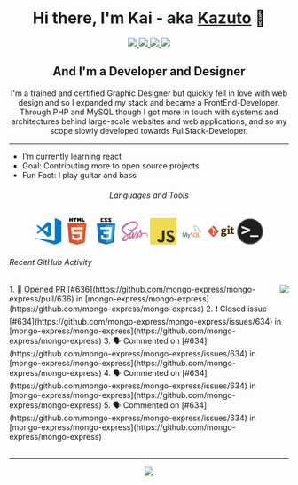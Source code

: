 <h1 align=center>Hi there, I'm Kai - aka <a href="https://kazuto.de">Kazuto</a> 👋</h3>

<p align=center>  
  <a href="https://kazuto.de">
    <img src="https://img.shields.io/website?style=for-the-badge&url=https%3A%2F%2Fkazuto.de&label=kazuto.de">
  </a>
  <a href="https://twitter.com/intent/follow?original_referer=https%3A%2F%2Fgithub.com%2FKazuto&screen_name=dev_kazuto">
    <img src="https://img.shields.io/twitter/follow/dev_kazuto?style=for-the-badge&logo=Twitter&logoColor=white&labelColor=00acee">
  </a>
    <a href="https://linkedin.com/in/kai-hillemacher">
      <img src="https://img.shields.io/badge/-LinkedIn-0e76a8?style=for-the-badge&logo=Linkedin&logoColor=white">
  </a>
  <a href="https://t.me/dev_kazuto">
    <img src="https://img.shields.io/badge/-Telegram-0088cc?style=for-the-badge&logo=Telegram&logoColor=white">
  </a>
</p>

<h2 align=center>And I'm a Developer and Designer</h3>
<p align=center>
  I'm a trained and certified Graphic Designer but quickly fell in love with web design and so I expanded my stack and became a FrontEnd-Developer. Through PHP and MySQL though I got more in touch with systems and architectures behind large-scale websites and web applications, and so my scope slowly developed towards FullStack-Developer.
</p>

---

- I'm currently learning react 
- Goal: Contributing more to open source projects 
- Fun Fact: I play guitar and bass

<p align=center>  
  
</p>


<h6 align=center>Languages and Tools</h6>
<p align=center>  
  <img alt="Visual Studio Code" width="48px" src="https://raw.githubusercontent.com/github/explore/80688e429a7d4ef2fca1e82350fe8e3517d3494d/topics/visual-studio-code/visual-studio-code.png" />
  <img alt="HTML5" width="48px" src="https://raw.githubusercontent.com/github/explore/80688e429a7d4ef2fca1e82350fe8e3517d3494d/topics/html/html.png" />
  <img alt="CSS3" width="48px" src="https://raw.githubusercontent.com/github/explore/80688e429a7d4ef2fca1e82350fe8e3517d3494d/topics/css/css.png" />
  <img alt="SASS" width="48px" src="https://raw.githubusercontent.com/github/explore/80688e429a7d4ef2fca1e82350fe8e3517d3494d/topics/sass/sass.png" />
  <img alt="JavaScript" width="48px" src="https://raw.githubusercontent.com/github/explore/80688e429a7d4ef2fca1e82350fe8e3517d3494d/topics/javascript/javascript.png" />
  <img alt="MySQL" width="48px" src="https://raw.githubusercontent.com/github/explore/80688e429a7d4ef2fca1e82350fe8e3517d3494d/topics/mysql/mysql.png" />
  <img alt="Git" width="48px" src="https://raw.githubusercontent.com/github/explore/80688e429a7d4ef2fca1e82350fe8e3517d3494d/topics/git/git.png" />
  <img alt="Terminal" width="48px" src="https://raw.githubusercontent.com/github/explore/80688e429a7d4ef2fca1e82350fe8e3517d3494d/topics/terminal/terminal.png" />
</p>

###### Recent GitHub Activity
<img align=right src="https://github-readme-stats.kazuto.vercel.app/api?username=Kazuto&show_icons=true&hide_border=true&theme=kazuto&bg_color=DEG,142534,0d1822&title=Kazuto">
<!--START_SECTION:activity-->
1. 💪 Opened PR [#636](https://github.com/mongo-express/mongo-express/pull/636) in [mongo-express/mongo-express](https://github.com/mongo-express/mongo-express)
2. ❗️ Closed issue [#634](https://github.com/mongo-express/mongo-express/issues/634) in [mongo-express/mongo-express](https://github.com/mongo-express/mongo-express)
3. 🗣 Commented on [#634](https://github.com/mongo-express/mongo-express/issues/634) in [mongo-express/mongo-express](https://github.com/mongo-express/mongo-express)
4. 🗣 Commented on [#634](https://github.com/mongo-express/mongo-express/issues/634) in [mongo-express/mongo-express](https://github.com/mongo-express/mongo-express)
5. 🗣 Commented on [#634](https://github.com/mongo-express/mongo-express/issues/634) in [mongo-express/mongo-express](https://github.com/mongo-express/mongo-express)
<!--END_SECTION:activity--> 

<br>
<br>

---
<p align=center>
  <a href="https://open.spotify.com/user/kazutode">
    <img src="https://novatorem.kazuto.vercel.app//api/spotify">
  </a>
</p>
